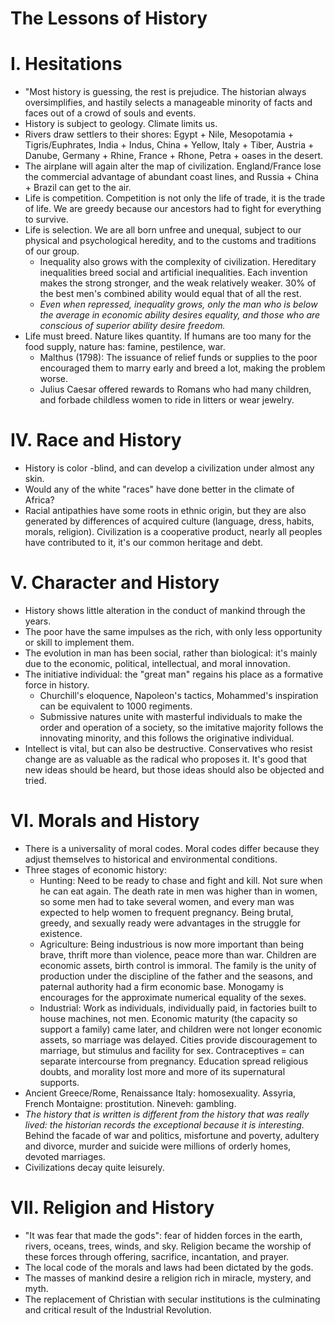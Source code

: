 # The Lessons of History

# I. Hesitations

- "Most history is guessing, the rest is prejudice. The historian always oversimplifies, and hastily selects a manageable minority of facts and faces out of a crowd of souls and events.
- History is subject to geology. Climate limits us.
- Rivers draw settlers to their shores: Egypt + Nile, Mesopotamia + Tigris/Euphrates, India + Indus, China + Yellow, Italy + Tiber, Austria + Danube, Germany + Rhine, France + Rhone, Petra + oases in the desert.
- The airplane will again alter the map of civilization. England/France lose the commercial advantage of abundant coast lines, and Russia + China + Brazil can get to the air.
- Life is competition. Competition is not only the life of trade, it is the trade of life. We are greedy because our ancestors had to fight for everything to survive.
- Life is selection. We are all born unfree and unequal, subject to our physical and psychological heredity, and to the customs and traditions of our group.
  - Inequality also grows with the complexity of civilization. Hereditary inequalities breed social and artificial inequalities. Each invention makes the strong stronger, and the weak relatively weaker. 30% of the best men's combined ability would equal that of all the rest.
  - *Even when repressed, inequality grows, only the man who is below the average in economic ability desires equality, and those who are conscious of superior ability desire freedom.*
- Life must breed. Nature likes quantity. If humans are too many for the food supply, nature has: famine, pestilence, war.
  - Malthus (1798): The issuance of relief funds or supplies to the poor encouraged them to marry early and breed a lot, making the problem worse.
  - Julius Caesar offered rewards to Romans who had many children, and forbade childless women to ride in litters or wear jewelry.

# IV. Race and History

- History is color -blind, and can develop a civilization under almost any skin.
- Would any of the white "races" have done better in the climate of Africa?
- Racial antipathies have some roots in ethnic origin, but they are also generated by differences of acquired culture (language, dress, habits, morals, religion). Civilization is a cooperative product, nearly all peoples have contributed to it, it's our common heritage and debt.

# V. Character and History

- History shows little alteration in the conduct of mankind through the years.
- The poor have the same impulses as the rich, with only less opportunity or skill to implement them.
- The evolution in man has been social, rather than biological: it's mainly due to the economic, political, intellectual, and moral innovation.
- The initiative individual: the "great man" regains his place as a formative force in history.
  - Churchill's eloquence, Napoleon's tactics, Mohammed's inspiration  can be equivalent to 1000 regiments.
  - Submissive natures unite with masterful individuals to make the order and operation of a society, so the imitative majority follows the innovating minority, and this follows the originative individual.
- Intellect is vital, but can also be destructive. Conservatives who resist change are as valuable as the radical who proposes it. It's good that new ideas should be heard, but those ideas should also be objected and tried.

# VI. Morals and History

- There is a universality of moral codes. Moral codes differ because they adjust themselves to historical and environmental conditions.
- Three stages of economic history:
  - Hunting: Need to be ready to chase and fight and kill. Not sure when he can eat again. The death rate in men was higher than in women, so some men had to take several women, and every man was expected to help women to frequent pregnancy. Being brutal, greedy, and sexually ready were advantages in the struggle for existence.
  - Agriculture: Being industrious is now more important than being brave, thrift more than violence, peace more than war. Children are economic assets, birth control is immoral. The family is the unity of production under the discipline of the father and the seasons, and paternal authority had a firm economic base. Monogamy is encourages for the approximate numerical equality of the sexes.
  - Industrial: Work as individuals, individually paid, in factories built to house machines, not men. Economic maturity (the capacity so support a family) came later, and children were not longer economic assets, so marriage was delayed. Cities provide discouragement to marriage, but stimulus and facility for sex. Contraceptives = can separate intercourse from pregnancy. Education spread religious doubts, and morality lost more and more of its supernatural supports.
- Ancient Greece/Rome, Renaissance Italy: homosexuality. Assyria, French Montaigne: prostitution. Nineveh: gambling.
- *The history that is written is different from the history that was really lived: the historian records the exceptional because it is interesting.* Behind the facade of war and politics, misfortune and poverty, adultery and divorce, murder and suicide were millions of orderly homes, devoted marriages.
- Civilizations decay quite leisurely.

# VII. Religion and History

- "It was fear that made the gods": fear of hidden forces in the earth, rivers, oceans, trees, winds, and sky. Religion became the worship of these forces through offering, sacrifice, incantation, and prayer.
- The local code of the morals and laws had been dictated by the gods.
- The masses of mankind desire a religion rich in miracle, mystery, and myth.
- The replacement of Christian with secular institutions is the culminating and critical result of the Industrial Revolution.
